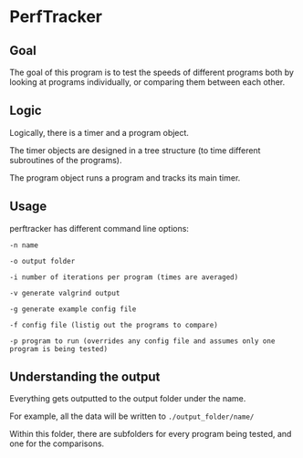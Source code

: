 # PerfTracker

## Goal
The goal of this program is to test the speeds of different programs both by looking at programs individually, or comparing them between each other. 

## Logic

Logically, there is a timer and a program object.

The timer objects are designed in a tree structure (to time different subroutines of the programs). 

The program object runs a program and tracks its main timer.


## Usage

perftracker has different command line options:

    -n name

    -o output folder

    -i number of iterations per program (times are averaged)

    -v generate valgrind output

    -g generate example config file

    -f config file (listig out the programs to compare)

    -p program to run (overrides any config file and assumes only one program is being tested)

## Understanding the output

Everything gets outputted to the output folder under the name.

For example, all the data will be written to `./output_folder/name/`

Within this folder, there are subfolders for every program being tested, and one for the comparisons. 
